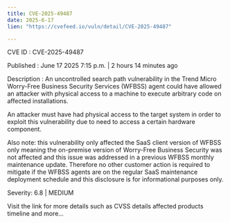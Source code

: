 ```yaml
---
title: CVE-2025-49487
date: 2025-6-17
lien: "https://cvefeed.io/vuln/detail/CVE-2025-49487"

---
```


CVE ID : CVE-2025-49487

Published :  June 17
2025
7:15 p.m. | 2 hours
14 minutes ago

Description : An uncontrolled search path vulnerability in the Trend Micro Worry-Free Business Security Services (WFBSS) agent could have allowed an attacker with physical access to a machine to execute arbitrary code on affected installations.

An attacker must have had physical access to the target system in order to exploit this vulnerability due to need to access a certain hardware component.

Also note: this vulnerability only affected the SaaS client version of WFBSS only
meaning the on-premise version of Worry-Free Business Security was not affected
and this issue was addressed in a previous WFBSS monthly maintenance update. Therefore no other customer action is required to mitigate if the WFBSS agents are on the regular SaaS maintenance deployment schedule and this disclosure is for informational purposes only.

Severity: 6.8 | MEDIUM

Visit the link for more details
such as CVSS details
affected products
timeline
and more...
